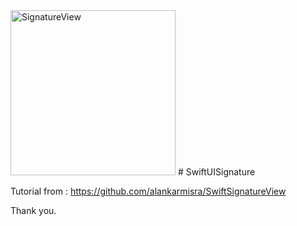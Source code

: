 <img width="264" alt="SignatureView" src="https://user-images.githubusercontent.com/3993516/119489392-d82c1600-bd85-11eb-9b41-b2c00e7572c1.png">
# SwiftUISignature

Tutorial from : https://github.com/alankarmisra/SwiftSignatureView

Thank you.
